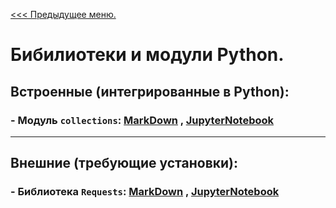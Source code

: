 [<<< Предыдущее меню.](https://github.com/s-alex-developer/My_Studies/blob/main/study_materials/Python/Python_study_materials.md)
# Бибилиотеки и модули Python.

## Встроенные (интегрированные в Python):
### - Модуль `collections`: [MarkDown](/study_materials/Python/Moduls_and_libraries/materials/collections.md) , [JupyterNotebook](/study_materials/Python/Moduls_and_libraries/materials/collections.ipynb)
***
## Внешние (требующие установки):
### - Библиотека `Requests`: [MarkDown](/study_materials/Python/Moduls_and_libraries/materials/Requests.md) , [JupyterNotebook](/study_materials/Python/Moduls_and_libraries/materials/Requests.ipynb)

